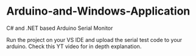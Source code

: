 # Arduino-and-Windows-Application
C# and .NET based Arduino Serial Monitor

Run the project on your VS IDE and upload the serial test code to your arduino.
Check this YT video for in depth explanation. 
